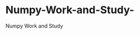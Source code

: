  # Numpy-Work-and-Study-
Numpy Work and Study 
                
                
              
                     
                  
                                                         
                             
                  
                    
                                       
                                                 
                                                          
                                                                                               
                                                
                                       
                                            
                                                                               
                                                            
                                                                         
                                   
                     
              
                                               
